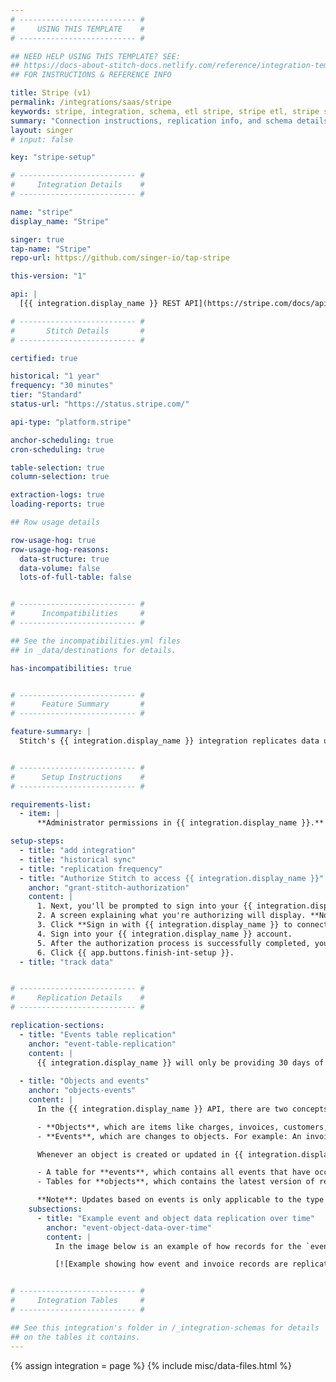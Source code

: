 ```yaml
---
# -------------------------- #
#     USING THIS TEMPLATE    #
# -------------------------- #

## NEED HELP USING THIS TEMPLATE? SEE:
## https://docs-about-stitch-docs.netlify.com/reference/integration-templates/saas/
## FOR INSTRUCTIONS & REFERENCE INFO

title: Stripe (v1)
permalink: /integrations/saas/stripe
keywords: stripe, integration, schema, etl stripe, stripe etl, stripe schema
summary: "Connection instructions, replication info, and schema details for Stitch's Stripe integration."
layout: singer
# input: false

key: "stripe-setup"

# -------------------------- #
#     Integration Details    #
# -------------------------- #

name: "stripe"
display_name: "Stripe"

singer: true
tap-name: "Stripe"
repo-url: https://github.com/singer-io/tap-stripe

this-version: "1"

api: |
  [{{ integration.display_name }} REST API](https://stripe.com/docs/api){:target="new"}

# -------------------------- #
#       Stitch Details       #
# -------------------------- #

certified: true

historical: "1 year"
frequency: "30 minutes"
tier: "Standard"
status-url: "https://status.stripe.com/"

api-type: "platform.stripe"

anchor-scheduling: true
cron-scheduling: true

table-selection: true
column-selection: true

extraction-logs: true
loading-reports: true

## Row usage details

row-usage-hog: true
row-usage-hog-reasons:
  data-structure: true
  data-volume: false
  lots-of-full-table: false


# -------------------------- #
#      Incompatibilities     #
# -------------------------- #

## See the incompatibilities.yml files
## in _data/destinations for details.

has-incompatibilities: true


# -------------------------- #
#      Feature Summary       #
# -------------------------- #

feature-summary: |
  Stitch's {{ integration.display_name }} integration replicates data using the {{ integration.api | flatify | strip }}. Refer to the [Schema](#schema) section for a list of objects available for replication.


# -------------------------- #
#      Setup Instructions    #
# -------------------------- #

requirements-list:
  - item: |
      **Administrator permissions in {{ integration.display_name }}.** This is required to grant Stitch access to {{ integration.display_name }}.

setup-steps:
  - title: "add integration"
  - title: "historical sync"
  - title: "replication frequency"
  - title: "Authorize Stitch to access {{ integration.display_name }}"
    anchor: "grant-stitch-authorization"
    content: |
      1. Next, you'll be prompted to sign into your {{ integration.display_name }} account.
      2. A screen explaining what you're authorizing will display. **Note**: Stitch will only ever read your {{ integration.display_name }} data, and cannot create charges or any other records in {{ integration.display_name }}.
      3. Click **Sign in with {{ integration.display_name }} to connect**.
      4. Sign into your {{ integration.display_name }} account.
      5. After the authorization process is successfully completed, you'll be directed back to Stitch.
      6. Click {{ app.buttons.finish-int-setup }}.
  - title: "track data"


# -------------------------- #
#     Replication Details    #
# -------------------------- #

replication-sections:
  - title: "Events table replication"
    anchor: "event-table-replication"
    content: |
      {{ integration.display_name }} will only be providing 30 days of historical event data for the `events` table. Stitch will still get historical data from each entity endpoint, but then it will switch to the `events` stream for incremental updates. Refer the the [{{ integration.display_name }}](https://stripe.com/docs/api/events){:target="new"} docs for more information about the `events` table.
  
  - title: "Objects and events"
    anchor: "objects-events"
    content: |
      In the {{ integration.display_name }} API, there are two concepts:

      - **Objects**, which are items like charges, invoices, customers, etc.
      - **Events**, which are changes to objects. For example: An invoice being created, or its status going from `draft` to `open`.

      Whenever an object is created or updated in {{ integration.display_name }}, a corresponding event is created. Because {{ integration.display_name }} creates and updates object records in this way, there are two types of tables in Stitch's {{ integration.display_name }} integration:

      - A table for **events**, which contains all events that have occurred for {{ integration.display_name }}'s [supported event types](https://stripe.com/docs/api/events/types){:target="new"}. This table acts as a history for an object record, showing how it has been changed over time.
      - Tables for **objects**, which contains the latest version of records. These are tables like [`customers`](#customers), [`charges`](#charges), [`invoices`](#invoices), etc.

      **Note**: Updates based on events is only applicable to the type of object the event is for. For example: If a dispute object is updated, only the corresponding record in the `disputes` table will be updated. The related `charge` in the `charges` table will **not** be updated. To retrieve related data for different objects, you'll need to use the `events` table. Refer to [{{ integration.display_name }}'s documentation](https://stripe.com/docs/api/events/types){:target="new"} for info about event types and the objects they describe.
    subsections:
      - title: "Example event and object data replication over time"
        anchor: "event-object-data-over-time"
        content: |
          In the image below is an example of how records for the `events` and `invoices` tables will look as an invoice changes over time. **Click the image to enlarge.**

          [![Example showing how event and invoice records are replicated as an invoice changes over time]({{ site.baseurl }}/images/integrations/stripe-events.svg)]({{ site.baseurl }}/images/integrations/stripe-events.svg){:target="new"}


# -------------------------- #
#     Integration Tables     #
# -------------------------- #

## See this integration's folder in /_integration-schemas for details
## on the tables it contains.
---
```

{% assign integration = page %}
{% include misc/data-files.html %}